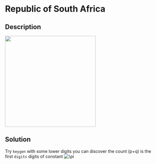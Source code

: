 # Republic of South Africa

## __Description__

<img src="https://user-images.githubusercontent.com/32315604/120190813-b03c2700-c24b-11eb-873e-0cdf30bcf735.png" width=300>

## __Solution__

Try ```keygen``` with some lower digits you can discover the count (p+q) is the first ```digits``` digits of constant <img src="https://latex.codecogs.com/gif.latex?\bg_black&space;\pi" title="\pi" />
